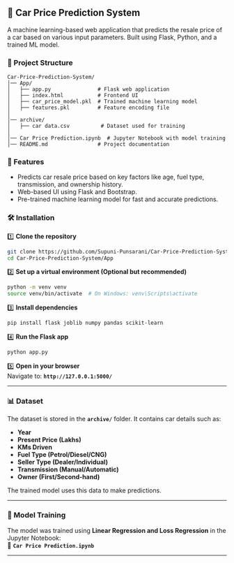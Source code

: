
## 🚗 Car Price Prediction System  

A machine learning-based web application that predicts the resale price of a car based on various input parameters. Built using Flask, Python, and a trained ML model.  

### 📁 Project Structure  

```
Car-Price-Prediction-System/
│── App/  
│   ├── app.py               # Flask web application  
│   ├── index.html           # Frontend UI  
│   ├── car_price_model.pkl  # Trained machine learning model  
│   ├── features.pkl         # Feature encoding file  
│  
│── archive/  
│   ├── car data.csv          # Dataset used for training  
│  
│── Car Price Prediction.ipynb  # Jupyter Notebook with model training  
│── README.md                # Project documentation  
```

### 🚀 Features  

- Predicts car resale price based on key factors like age, fuel type, transmission, and ownership history.  
- Web-based UI using Flask and Bootstrap.  
- Pre-trained machine learning model for fast and accurate predictions.  

### 🛠 Installation  

1️⃣ **Clone the repository**  
```bash
git clone https://github.com/Supuni-Punsarani/Car-Price-Prediction-System.git
cd Car-Price-Prediction-System/App
```

2️⃣ **Set up a virtual environment (Optional but recommended)**  
```bash
python -m venv venv
source venv/bin/activate  # On Windows: venv\Scripts\activate
```

3️⃣ **Install dependencies**  
```bash
pip install flask joblib numpy pandas scikit-learn
```

4️⃣ **Run the Flask app**  
```bash
python app.py
```

5️⃣ **Open in your browser**  
Navigate to: **`http://127.0.0.1:5000/`**  

---

### 📊 Dataset  
The dataset is stored in the **`archive/`** folder. It contains car details such as:  
- **Year**  
- **Present Price (Lakhs)**  
- **KMs Driven**  
- **Fuel Type (Petrol/Diesel/CNG)**  
- **Seller Type (Dealer/Individual)**  
- **Transmission (Manual/Automatic)**  
- **Owner (First/Second-hand)**  

The trained model uses this data to make predictions.  

---

### 🧠 Model Training  
The model was trained using **Linear Regression and Loss Regression** in the Jupyter Notebook:  
📌 **`Car Price Prediction.ipynb`**  

---

